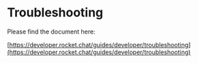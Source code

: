 # Troubleshooting

Please find the document here:

[https://developer.rocket.chat/guides/developer/troubleshooting](https://developer.rocket.chat/guides/developer/troubleshooting)

